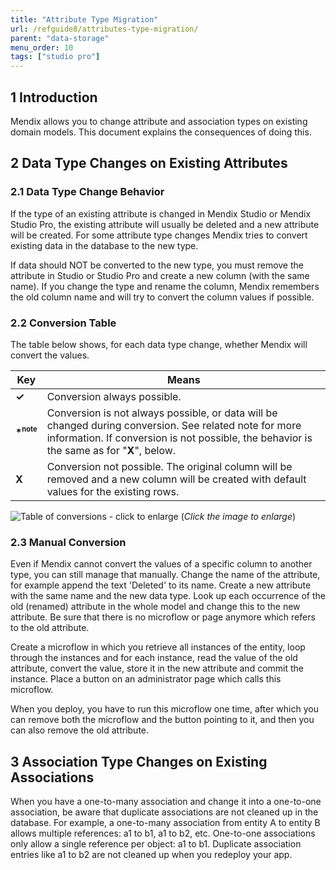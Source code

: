 ```yaml
---
title: "Attribute Type Migration"
url: /refguide8/attributes-type-migration/
parent: "data-storage"
menu_order: 10
tags: ["studio pro"]
---
```


## 1 Introduction

Mendix allows you to change attribute and association types on existing domain models. This document explains the consequences of doing this.

## 2 Data Type Changes on Existing Attributes

### 2.1 Data Type Change Behavior

If the type of an existing attribute is changed in Mendix Studio or Mendix Studio Pro, the existing attribute will usually be deleted and a new attribute will be created. For some attribute type changes Mendix tries to convert existing data in the database to the new type.

If data should NOT be converted to the new type, you must remove the attribute in Studio or Studio Pro and create a new column (with the same name). If you change the type and rename the column, Mendix remembers the old column name and will try to convert the column values if possible.

### 2.2 Conversion Table

The table below shows, for each data type change, whether Mendix will convert the values.

Key | Means
--- | ---
**&#x2713;** | Conversion always possible.
**\*<sup><small>note</small></sup>** | Conversion is not always possible, or data will be changed during conversion. See related note for more information. If conversion is not possible, the behavior is the same as for "**X**", below.
**X** | Conversion not possible. The original column will be removed and a new column will be created with default values for the existing rows.

![Table of conversions - click to enlarge](attachments/attributes-type-migration/conversion-table.png)
(*Click the image to enlarge*)

### 2.3 Manual Conversion

Even if Mendix cannot convert the values of a specific column to another type, you can still manage that manually. Change the name of the attribute, for example append the text 'Deleted' to its name. Create a new attribute with the same name and the new data type. Look up each occurrence of the old (renamed) attribute in the whole model and change this to the new attribute. Be sure that there is no microflow or page anymore which refers to the old attribute.

Create a microflow in which you retrieve all instances of the entity, loop through the instances and for each instance, read the value of the old attribute, convert the value, store it in the new attribute and commit the instance. Place a button on an administrator page which calls this microflow.

When you deploy, you have to run this microflow one time, after which you can remove both the microflow and the button pointing to it, and then you can also remove the old attribute.

## 3 Association Type Changes on Existing Associations

When you have a one-to-many association and change it into a one-to-one association, be aware that duplicate associations are not cleaned up in the database. For example, a one-to-many association from entity A to entity B allows multiple references: a1 to b1, a1 to b2, etc. One-to-one associations only allow a single reference per object: a1 to b1. Duplicate association entries like a1 to b2 are not cleaned up when you redeploy your app.
